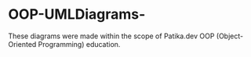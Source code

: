 # OOP-UMLDiagrams-
These diagrams were made within the scope of Patika.dev OOP (Object-Oriented Programming) education.
